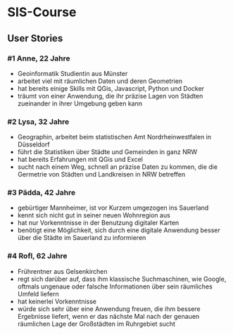 # SIS-Course


## User Stories

### #1 Anne, 22 Jahre
- Geoinformatik Studientin aus Münster
- arbeitet viel mit räumlichen Daten und deren Geometrien
- hat bereits einige Skills mit QGis, Javascript, Python und Docker
- träumt von einer Anwendung, die ihr präzise Lagen von Städten zueinander in ihrer Umgebung geben kann

### #2 Lysa, 32 Jahre
- Geographin, arbeitet beim statistischen Amt Nordrheinwestfalen in Düsseldorf
- führt die Statistiken über Städte und Gemeinden in ganz NRW
- hat bereits Erfahrungen mit QGis und Excel
- sucht nach einem Weg, schnell an präzise Daten zu kommen, die die Germetrie von Städten und Landkreisen in NRW betreffen

### #3 Pädda, 42 Jahre
- gebürtiger Mannheimer, ist vor Kurzem umgezogen ins Sauerland
- kennt sich nicht gut in seiner neuen Wohnregion aus
- hat nur Vorkenntnisse in der Benutzung digitaler Karten
- benötigt eine Möglichkeit, sich durch eine digitale Anwendung besser über die Städte im Sauerland zu informieren

### #4 Rofl, 62 Jahre
- Frührentner aus Gelsenkirchen
- regt sich darüber auf, dass ihm klassische Suchmaschinen, wie Google, oftmals ungenaue oder falsche Informationen über sein räumliches Umfeld liefern
- hat keinerlei Vorkenntnisse
- würde sich sehr über eine Anwendung freuen, die ihm bessere Ergebnisse liefert, wenn er das nächste Mal nach der genauen räumlichen Lage der Großstädten im Ruhrgebiet sucht
